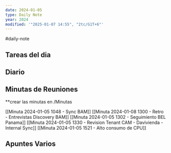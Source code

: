 ```yaml
---
date: 2024-01-05
type: Daily Note
year: 2024
modified: '"2025-01-07 14:55", "2tc/G1T+6"'
---
```

#daily-note

## Tareas del dia

## Diario

## Minutas de Reuniones
**crear las minutas en /Minutas

[[Minuta 2024-01-05 1048 - Sync BAM]]
[[Minuta 2024-01-08 1300 - Retro - Entrevistas Discovery BAM]]
[[Minuta 2024-01-05 1302 - Seguimiento BEL Panama]]
[[Minuta 2024-01-05 1330 - Revision Tenant CAM - Davivienda - Internal Sync]]
[[Minuta 2024-01-05 1521 - Alto consumo de CPU]]



## Apuntes Varios